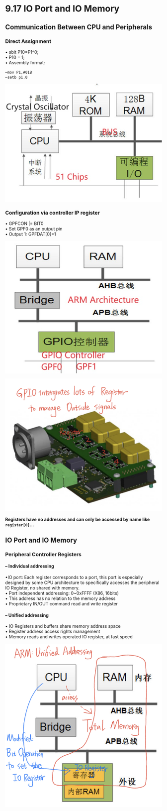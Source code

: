 # 9.17 IO Port and IO Memory



## Communication Between CPU and Peripherals

### Direct Assignment

• sbit P10=P1^0;  
• P10 = 1;  
• Assembly format:  

```assembly
–mov P1,#01B
–setb p1.0
```

![01](https://github.com/knightsummon/02-Computer-underlying-programming-and-system-optimization/blob/main/09%20CPU%20and%20Operating%20System/9.17%20IO%20Port%20and%20IO%20Memory.assets/01.jpg)

### Configuration via controller IP register

• GPFCON |= BIT0  
• Set GPF0 as an output pin  
• Output 1: GPFDAT[0]=1  

![02](https://github.com/knightsummon/02-Computer-underlying-programming-and-system-optimization/blob/main/09%20CPU%20and%20Operating%20System/9.17%20IO%20Port%20and%20IO%20Memory.assets/02.jpg)

![03](https://github.com/knightsummon/02-Computer-underlying-programming-and-system-optimization/blob/main/09%20CPU%20and%20Operating%20System/9.17%20IO%20Port%20and%20IO%20Memory.assets/03.jpg)

**Registers have no addresses and can only be accessed by name like `register[0]`...**

## IO Port and IO Memory

### Peripheral Controller Registers

#### – Individual addressing

•IO port: Each register corresponds to a port, this port is especially designed by some CPU architecture to specifically accesses the peripheral IO Register, no shared with memory.  
• Port independent addressing: 0~0xFFFF (X86, 16bits)  
• This address has no relation to the memory address   
• Proprietary IN/OUT command read and write register  

#### – Unified addressing

• IO Registers and buffers share memory address space   
• Register address access rights management  
• Memory reads and writes operated IO register, at fast speed

![04](https://github.com/knightsummon/02-Computer-underlying-programming-and-system-optimization/blob/main/09%20CPU%20and%20Operating%20System/9.17%20IO%20Port%20and%20IO%20Memory.assets/04.jpg)
